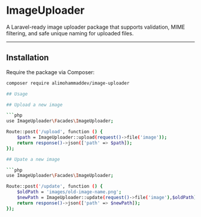# ImageUploader

A Laravel-ready image uploader package that supports validation, MIME filtering, and safe unique naming for uploaded files.

---

## Installation

Require the package via Composer:

```bash
composer require alimohammaddev/image-uploader

## Usage

## Upload a new image

```php
use ImageUploader\Facades\ImageUploader;

Route::post('/upload', function () {
    $path = ImageUploader::upload(request()->file('image'));
    return response()->json(['path' => $path]);
});

## Upate a new image

```php
use ImageUploader\Facades\ImageUploader;

Route::post('/update', function () {
    $oldPath = 'images/old-image-name.png'; 
    $newPath = ImageUploader::update(request()->file('image'),$oldPath);
    return response()->json(['path' => $newPath]);
});
